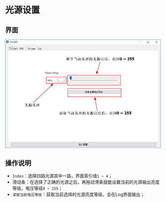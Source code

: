 # 光源设置

## 界面

![./images/Voltage_Analysis.png](./images/Voltage_Analysis.png)

## 操作说明

* `Index`：选择四路光源其中一路，界面索引值`1 ~ 4`；
* 滑动条：在选择了正确的光源之后，再拖动滑条就能设置当前的光源输出亮度等级，电压等级`0 ~ 255`；
* `读取当前电压等级`：获取当前选择的光源亮度等级，会在Log界面输出；
